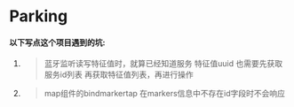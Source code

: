 # Parking
#### 以下写点这个项目遇到的坑:

1. > 蓝牙监听读写特征值时，就算已经知道服务 特征值uuid 也需要先获取服务id列表 再获取特征值列表，再进行操作

1. > map组件的bindmarkertap 在markers信息中不存在id字段时不会响应